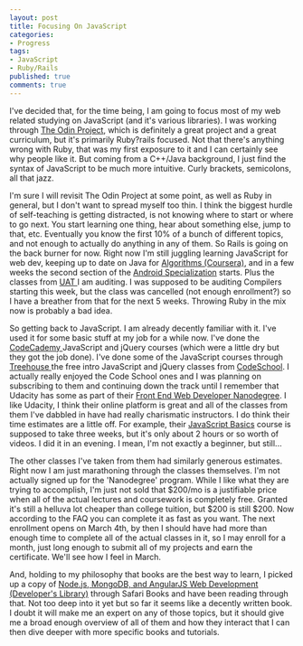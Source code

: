 ```yaml
---
layout: post
title: Focusing On JavaScript
categories:
- Progress
tags:
- JavaScript
- Ruby/Rails
published: true
comments: true
---
```


I've decided that, for the time being, I am going to focus most of my web related studying on JavaScript (and it's various libraries). I was working through <a href="http://www.theodinproject.com/users/6736" target="_blank">The Odin Project</a>, which is definitely a great project and a great curriculum, but it's primarily Ruby?rails focused. Not that there's anything wrong with Ruby, that was my first exposure to it and I can certainly see why people like it. But coming from a C++/Java background, I just find the syntax of JavaScript to be much more intuitive. Curly brackets, semicolons, all that jazz.

I'm sure I will revisit The Odin Project at some point, as well as Ruby in general, but I don't want to spread myself too thin. I think the biggest hurdle of self-teaching is getting distracted, is not knowing where to start or where to go next. You start learning one thing, hear about something else, jump to that, etc. Eventually you know the first 10% of a bunch of different topics, and not enough to actually do anything in any of them. So Rails is going on the back burner for now. Right now I'm still juggling learning JavaScript for web dev, keeping up to date on Java for <a href="http://algs4.cs.princeton.edu/home/" target="_blank">Algorithms (Coursera)</a>, and in a few weeks the second section of the <a href="https://www.coursera.org/specialization/mobilecloudcomputing2/36" target="_blank">Android Specialization</a> starts. Plus the classes from <a href="http://www.uat.edu/" target="_blank">UAT </a>I am auditing. I was supposed to be auditing Compilers starting this week, but the class was cancelled (not enough enrollment?) so I have a breather from that for the next 5 weeks. Throwing Ruby in the mix now is probably a bad idea.

So getting back to JavaScript. I am already decently familiar with it. I've used it for some basic stuff at my job for a while now. I've done the <a href="http://www.codecademy.com/pyCoder84523" target="_blank">CodeCademy </a>JavaScript and jQuery courses (which were a little dry but they got the job done). I've done some of the JavaScript courses through <a href="http://teamtreehouse.com/taylorhuston" target="_blank">Treehouse </a>the free intro JavaScript and jQuery classes from <a href="https://www.codeschool.com/users/1207974" target="_blank">CodeSchool</a>. I actually really enjoyed the Code School ones and I was planning on subscribing to them and continuing down the track until I remember that Udacity has some as part of their <a href="https://www.udacity.com/course/nd001" target="_blank">Front End Web Developer Nanodegree</a>. I like Udacity, I think their online platform is great and all of the classes from them I've dabbled in have had really charismatic instructors. I do think their time estimates are a little off. For example, their <a href="https://www.udacity.com/course/ud804" target="_blank">JavaScript Basics</a> course is supposed to take three weeks, but it's only about 2 hours or so worth of videos. I did it in an evening. I mean, I'm not exactly a beginner, but still...

The other classes I've taken from them had similarly generous estimates. Right now I am just marathoning through the classes themselves. I'm not actually signed up for the 'Nanodegree' program. While I like what they are trying to accomplish, I'm just not sold that $200/mo is a justifiable price when all of the actual lectures and coursework is completely free. Granted it's still a helluva lot cheaper than college tuition, but $200 is still $200. Now according to the FAQ you can complete it as fast as you want. The next enrollment opens on March 4th, by then I should have had more than enough time to complete all of the actual classes in it, so I may enroll for a month, just long enough to submit all of my projects and earn the certificate. We'll see how I feel in March.

And, holding to my philosophy that books are the best way to learn, I picked up a copy of <a href="http://www.amazon.com/Node-js-MongoDB-AngularJS-Development-Developers/dp/0321995783#" target="_blank">Node.js, MongoDB, and AngularJS Web Development (Developer's Library)</a> through Safari Books and have been reading through that. Not too deep into it yet but so far it seems like a decently written book. I doubt it will make me an expert on any of those topics, but it should give me a broad enough overview of all of them and how they interact that I can then dive deeper with more specific books and tutorials.
